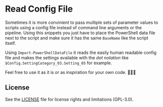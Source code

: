 # Read Config File

Sometimes it is more convinient to pass multiple sets of parameter values to scripts using a config file instead of command line arguments or the pipeline. Using this snippets you just have to place the PowerShell data file next to the script and make sure it has the same `BaseName` like the script itself. 

Using `Import-PowerShellDataFile` it reads the easily human readable config file and makes the settings available with the *dot notation* like `$Config.SettingCategory_03.Setting_05` for example.

Feel free to use it as it is or as inspiration for your own code. 🤟🏼😉

## License

See the [LICENSE](LICENSE.md) file for license rights and limitations (GPL-3.0).

